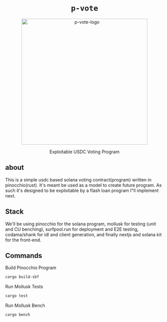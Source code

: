 <h1 align="center">
  <code>p-vote</code>
</h1>
<p align="center">
  <img width="400" alt="p-vote-logo" src="https://github.com/user-attachments/assets/7a81eefa-4ab4-4481-accf-c950b84bd7ff" />
</p>
<p align="center">
  Exploitable USDC Voting Program
</p>

## about

This is a simple usdc based solana voting contract(program) written in pinocchio(rust). It's meant be used as a model to create future program. As such it's designed to be exploitable by a flash loan program I"ll implement next.

## Stack

We'll be using pinocchio for the solana program, mollusk for testing (unit and CU benching), surfpool.run for deployment and E2E testing, codama/shank for idl and client generation, and finally nextjs and solana kit for the front-end.

## Commands

Build Pinocchio Program
```bash
cargo build-sbf
```
Run Mollusk Tests
```bash
cargo test
```
Run Mollusk Bench
```bash
cargo bench
```
